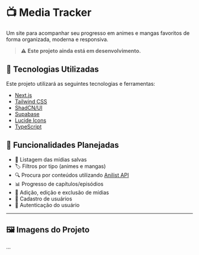 # 📺 Media Tracker

Um site para acompanhar seu progresso em animes e mangas favoritos de forma organizada, moderna e responsiva.

> ⚠️ **Este projeto ainda está em desenvolvimento.**

## 🚀 Tecnologias Utilizadas

Este projeto utilizará as seguintes tecnologias e ferramentas:

- [Next.js](https://nextjs.org/)
- [Tailwind CSS](https://tailwindcss.com/)
- [ShadCN/UI](https://ui.shadcn.dev/)
- [Supabase](https://supabase.com/)
- [Lucide Icons](https://lucide.dev/)
- [TypeScript](https://www.typescriptlang.org/)

## 🧩 Funcionalidades Planejadas

- 📌 Listagem das mídias salvas
- 🏷️ Filtros por tipo (animes e mangas)
- 🔍 Procura por conteúdos utilizando [Anilist API](https://docs.anilist.co/)
- 📊 Progresso de capítulos/episódios
- 📝 Adição, edição e exclusão de mídias
- 👤 Cadastro de usuários
- 🔐 Autenticação do usuário

---

## 🖼️ Imagens do Projeto

...
